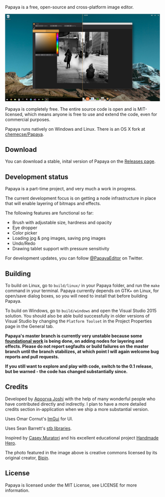 Papaya is a free, open-source and cross-platform image editor.

![screenshot 1](/web/img.0.0.jpg?raw=true)

Papaya is completely free. The entire source code is open and is MIT-licensed, which means anyone is free to use and extend the code, even for commercial purposes.

Papaya runs natively on Windows and Linux. There is an OS X fork at [chemecse/Papaya](https://github.com/chemecse/Papaya/tree/osx-dev).

Download
--------

You can download a stable, inital version of Papaya on the [Releases page](https://github.com/ApoorvaJ/Papaya/releases).

Development status
------------------

Papaya is a part-time project, and very much a work in progress.

The current development focus is on getting a node infrastructure in place that will enable layering of bitmaps and effects.

The following features are functional so far:
* Brush with adjustable size, hardness and opacity
* Eye dropper
* Color picker
* Loading jpg & png images, saving png images
* Undo/Redo
* Drawing tablet support with pressure sensitivity

For development updates, you can follow [@PapayaEditor](https://twitter.com/PapayaEditor) on Twitter.

Building
--------

To build on Linux, go to `build/linux/` in your Papaya folder, and run the `make` command in your terminal. Papaya currently depends on GTK+ on Linux, for open/save dialog boxes, so you will need to install that before building Papaya.

To build on Windows, go to `build/windows` and open the Visual Studio 2015 solution. You should also be able build successfully in older versions of Visual Studio by changing the `Platform Toolset` in the Project Properties page in the General tab.

**Papaya's master branch is currently very unstable because some [foundational work](https://handmade.network/forums/t/1561) is being done, on adding nodes for layering and effects. Please do not report segfaults or build failures on the master branch until the branch stabilizes, at which point I will again welcome bug reports and pull requests.**

**If you still want to explore and play with code, switch to the 0.1 release, but be warned - the code has changed substantially since.**

<!-- Contributing -->

<!-- Papaya welcomes your contributions. If you are interested in helping, please read the pertinent [wiki page](https://github.com/ApoorvaJ/Papaya/wiki/Contributing-to-Papaya), an [overview of the structure of the project](https://github.com/ApoorvaJ/Papaya/wiki/Project-structure), and check out the [open issues](https://github.com/ApoorvaJ/Papaya/issues). -->

Credits
------

Developed by [Apoorva Joshi](http://apoorvaj.io/) with the help of many wonderful people who have contributed directly and indirectly. I plan to have a more detailed credits section in-application when we ship a more substantial version.

Uses Omar Cornut's [ImGui](https://github.com/ocornut/imgui) for UI.

Uses Sean Barrett's [stb libraries](https://github.com/nothings/stb).

Inspired by [Casey Muratori](http://mollyrocket.com/casey/about.html) and his excellent educational project [Handmade Hero](https://handmadehero.org/).

The photo featured in the image above is creative commons licensed by its original creator, [Bipin](https://www.flickr.com/photos/brickartisan/16846948646/in/photostream/).

License
-------

Papaya is licensed under the MIT License, see LICENSE for more information.
